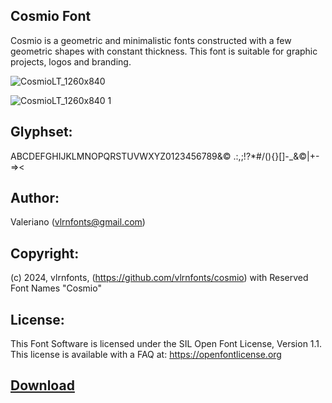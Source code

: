 ## Cosmio Font

Cosmio is a geometric and minimalistic fonts constructed with a few geometric shapes with constant thickness. This font is suitable for graphic projects, logos and branding.

![CosmioLT_1260x840](https://github.com/vlrnfonts/fonts/assets/160312338/8eed4009-050f-447e-850c-7969402a1c12)

![CosmioLT_1260x840 1](https://github.com/vlrnfonts/fonts/assets/160312338/ee61697b-1341-4721-9199-3f92ca238449)

## Glyphset:
ABCDEFGHIJKLMNOPQRSTUVWXYZ0123456789&© .:,;!?*#/\(){}[]-_&©|+-=><

## Author:
Valeriano (vlrnfonts@gmail.com)

## Copyright:
(c) 2024, vlrnfonts, (https://github.com/vlrnfonts/cosmio) with Reserved Font Names "Cosmio"

## License:
This Font Software is licensed under the SIL Open Font License, Version 1.1. This license is available with a FAQ at:
https://openfontlicense.org

## [Download](https://github.com/vlrnfonts/fonts/blob/main/COSMIO/COSMIO-Regular.otf)
